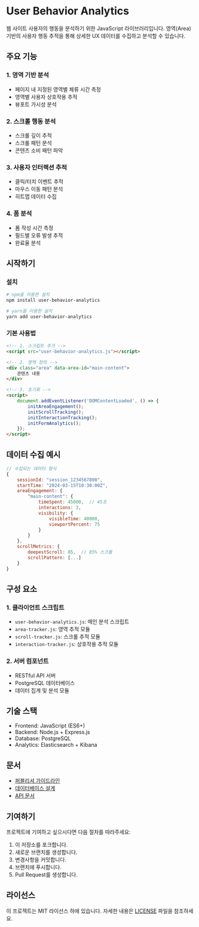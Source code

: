 # User Behavior Analytics

웹 사이트 사용자의 행동을 분석하기 위한 JavaScript 라이브러리입니다. 영역(Area) 기반의 사용자 행동 추적을 통해 상세한 UX 데이터를 수집하고 분석할 수 있습니다.

## 주요 기능

### 1. 영역 기반 분석
- 페이지 내 지정된 영역별 체류 시간 측정
- 영역별 사용자 상호작용 추적
- 뷰포트 가시성 분석

### 2. 스크롤 행동 분석
- 스크롤 깊이 추적
- 스크롤 패턴 분석
- 콘텐츠 소비 패턴 파악

### 3. 사용자 인터랙션 추적
- 클릭/터치 이벤트 추적
- 마우스 이동 패턴 분석
- 히트맵 데이터 수집

### 4. 폼 분석
- 폼 작성 시간 측정
- 필드별 오류 발생 추적
- 완료율 분석

## 시작하기

### 설치
```bash
# npm을 이용한 설치
npm install user-behavior-analytics

# yarn을 이용한 설치
yarn add user-behavior-analytics
```

### 기본 사용법
```html
<!-- 1. 스크립트 추가 -->
<script src="user-behavior-analytics.js"></script>

<!-- 2. 영역 정의 -->
<div class="area" data-area-id="main-content">
    콘텐츠 내용
</div>

<!-- 3. 초기화 -->
<script>
    document.addEventListener('DOMContentLoaded', () => {
        initAreaEngagement();
        initScrollTracking();
        initInteractionTracking();
        initFormAnalytics();
    });
</script>
```

## 데이터 수집 예시
```javascript
// 수집되는 데이터 형식
{
    sessionId: "session_1234567890",
    startTime: "2024-03-15T10:30:00Z",
    areaEngagement: {
        "main-content": {
            timeSpent: 45000,  // 45초
            interactions: 3,
            visibility: {
                visibleTime: 40000,
                viewportPercent: 75
            }
        }
    },
    scrollMetrics: {
        deepestScroll: 85,  // 85% 스크롤
        scrollPattern: [...]
    }
}
```

## 구성 요소

### 1. 클라이언트 스크립트
- `user-behavior-analytics.js`: 메인 분석 스크립트
- `area-tracker.js`: 영역 추적 모듈
- `scroll-tracker.js`: 스크롤 추적 모듈
- `interaction-tracker.js`: 상호작용 추적 모듈

### 2. 서버 컴포넌트
- RESTful API 서버
- PostgreSQL 데이터베이스
- 데이터 집계 및 분석 모듈

## 기술 스택
- Frontend: JavaScript (ES6+)
- Backend: Node.js + Express.js
- Database: PostgreSQL
- Analytics: Elasticsearch + Kibana

## 문서
- [퍼블리셔 가이드라인](퍼블리셔_가이드라인.md)
- [데이터베이스 설계](db.md)
- [API 문서](api.md)

## 기여하기
프로젝트에 기여하고 싶으시다면 다음 절차를 따라주세요:

1. 이 저장소를 포크합니다.
2. 새로운 브랜치를 생성합니다.
3. 변경사항을 커밋합니다.
4. 브랜치에 푸시합니다.
5. Pull Request를 생성합니다.

## 라이선스
이 프로젝트는 MIT 라이선스 하에 있습니다. 자세한 내용은 [LICENSE](LICENSE) 파일을 참조하세요. 